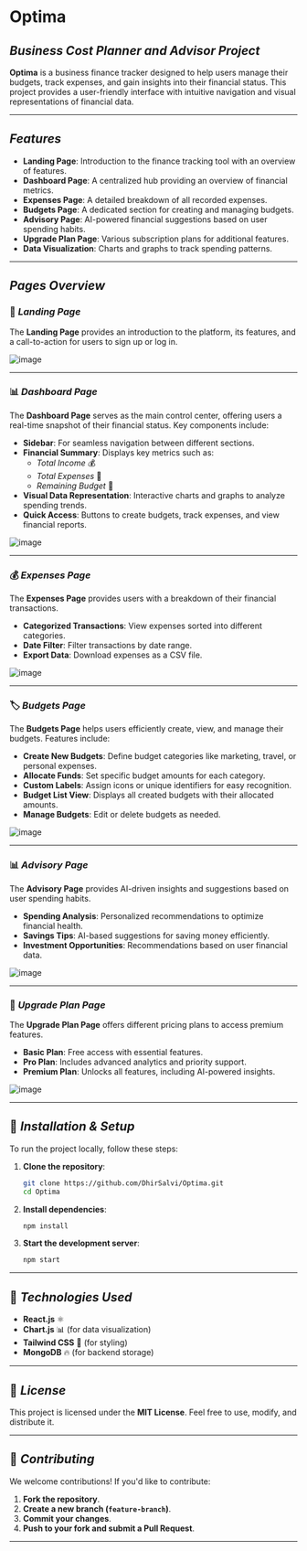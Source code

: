 # Optima

## *Business Cost Planner and Advisor Project*

**Optima** is a business finance tracker designed to help users manage their budgets, track expenses, and gain insights into their financial status. This project provides a user-friendly interface with intuitive navigation and visual representations of financial data.

---

## *Features*
- **Landing Page**: Introduction to the finance tracking tool with an overview of features.
- **Dashboard Page**: A centralized hub providing an overview of financial metrics.
- **Expenses Page**: A detailed breakdown of all recorded expenses.
- **Budgets Page**: A dedicated section for creating and managing budgets.
- **Advisory Page**: AI-powered financial suggestions based on user spending habits.
- **Upgrade Plan Page**: Various subscription plans for additional features.
- **Data Visualization**: Charts and graphs to track spending patterns.

---

## *Pages Overview*

### 🎯 *Landing Page*
The **Landing Page** provides an introduction to the platform, its features, and a call-to-action for users to sign up or log in.

![image](https://github.com/user-attachments/assets/e547407a-2e9e-479d-acd3-9f03731b792d)



---

### 📊 *Dashboard Page*
The **Dashboard Page** serves as the main control center, offering users a real-time snapshot of their financial status. Key components include:

- **Sidebar**: For seamless navigation between different sections.
- **Financial Summary**: Displays key metrics such as:
  - *Total Income* 💰
  - *Total Expenses* 💸
  - *Remaining Budget* 🏦
- **Visual Data Representation**: Interactive charts and graphs to analyze spending trends.
- **Quick Access**: Buttons to create budgets, track expenses, and view financial reports.

![image](https://github.com/user-attachments/assets/ffd1527a-bcbf-4746-9f85-5b71479e4e09)


---

### 💰 *Expenses Page*
The **Expenses Page** provides users with a breakdown of their financial transactions.

- **Categorized Transactions**: View expenses sorted into different categories.
- **Date Filter**: Filter transactions by date range.
- **Export Data**: Download expenses as a CSV file.

![image](https://github.com/user-attachments/assets/b60482a1-b67c-43d9-9f10-da6114d833e4)


---

### 🏷️ *Budgets Page*
The **Budgets Page** helps users efficiently create, view, and manage their budgets. Features include:

- **Create New Budgets**: Define budget categories like marketing, travel, or personal expenses.
- **Allocate Funds**: Set specific budget amounts for each category.
- **Custom Labels**: Assign icons or unique identifiers for easy recognition.
- **Budget List View**: Displays all created budgets with their allocated amounts.
- **Manage Budgets**: Edit or delete budgets as needed.

![image](https://github.com/user-attachments/assets/56856b25-3b6d-4149-824c-b1569bb343a6)


---

### 📊 *Advisory Page*
The **Advisory Page** provides AI-driven insights and suggestions based on user spending habits.

- **Spending Analysis**: Personalized recommendations to optimize financial health.
- **Savings Tips**: AI-based suggestions for saving money efficiently.
- **Investment Opportunities**: Recommendations based on user financial data.

![image](https://github.com/user-attachments/assets/5271aacb-276c-4044-ae76-10bd375cb563)


---

### 🚀 *Upgrade Plan Page*
The **Upgrade Plan Page** offers different pricing plans to access premium features.

- **Basic Plan**: Free access with essential features.
- **Pro Plan**: Includes advanced analytics and priority support.
- **Premium Plan**: Unlocks all features, including AI-powered insights.

![image](https://github.com/user-attachments/assets/39a48e99-fa18-4366-9236-337d6cedc725)


---

## 🚀 *Installation & Setup*
To run the project locally, follow these steps:

1. **Clone the repository**:
   ```sh
   git clone https://github.com/DhirSalvi/Optima.git
   cd Optima
   ```
2. **Install dependencies**:
   ```sh
   npm install
   ```
3. **Start the development server**:
   ```sh
   npm start
   ```

---

## 📌 *Technologies Used*
- **React.js** ⚛️
- **Chart.js** 📊 (for data visualization)
- **Tailwind CSS** 🎨 (for styling)
- **MongoDB** 🔥 (for backend storage)

---

## 📄 *License*
This project is licensed under the **MIT License**. Feel free to use, modify, and distribute it.

---

## 🤝 *Contributing*
We welcome contributions! If you'd like to contribute:
1. **Fork the repository**.
2. **Create a new branch (`feature-branch`)**.
3. **Commit your changes**.
4. **Push to your fork and submit a Pull Request**.

---

